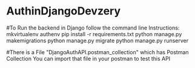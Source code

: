 # AuthinDjangoDevzery


#To Run the backend in Django follow the command line Instructions:
mkvirtualenv authenv
pip install -r requirements.txt
python manage.py makemigrations
python manage.py migrate
python manage.py runserver


#There is a File "DjangoAuthAPI.postman_collection" which has Postman Collection You can import that file in your postman to test this API
